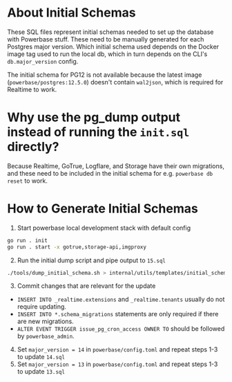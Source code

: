 # About Initial Schemas

These SQL files represent initial schemas needed to set up the database with Powerbase stuff. These need to be manually generated for each Postgres major version. Which initial schema used depends on the Docker image tag used to run the local db, which in turn depends on the CLI's `db.major_version` config.

The initial schema for PG12 is not available because the latest image (`powerbase/postgres:12.5.0`) doesn't contain `wal2json`, which is required for Realtime to work.

# Why use the pg_dump output instead of running the `init.sql` directly?

Because Realtime, GoTrue, Logflare, and Storage have their own migrations, and these need to be included in the initial schema for e.g. `powerbase db reset` to work.

# How to Generate Initial Schemas

1. Start powerbase local development stack with default config

```bash
go run . init
go run . start -x gotrue,storage-api,imgproxy
```

2. Run the initial dump script and pipe output to `15.sql`

```bash
./tools/dump_initial_schema.sh > internal/utils/templates/initial_schemas/15.sql
```

3. Commit changes that are relevant for the update

- `INSERT INTO _realtime.extensions` and `_realtime.tenants` usually do not require updating.
- `INSERT INTO *.schema_migrations` statements are only required if there are new migrations.
- `ALTER EVENT TRIGGER issue_pg_cron_access OWNER TO` should be followed by `powerbase_admin`.

4. Set `major_version = 14` in `powerbase/config.toml` and repeat steps 1-3 to update `14.sql`
5. Set `major_version = 13` in `powerbase/config.toml` and repeat steps 1-3 to update `13.sql`
